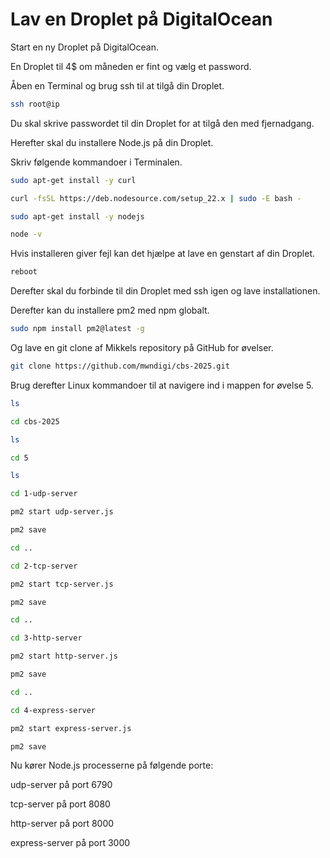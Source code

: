 # Lav en Droplet på DigitalOcean

Start en ny Droplet på DigitalOcean.

En Droplet til 4$ om måneden er fint og vælg et password.

Åben en Terminal og brug ssh til at tilgå din Droplet.

```bash 
ssh root@ip
```

Du skal skrive passwordet til din Droplet for at tilgå den med fjernadgang.

Herefter skal du installere Node.js på din Droplet.

Skriv følgende kommandoer i Terminalen.

```bash
sudo apt-get install -y curl

curl -fsSL https://deb.nodesource.com/setup_22.x | sudo -E bash -

sudo apt-get install -y nodejs

node -v
```

Hvis installeren giver fejl kan det hjælpe at lave en genstart af din Droplet.

```bash
reboot
```

Derefter skal du forbinde til din Droplet med ssh igen og lave installationen.

Derefter kan du installere pm2 med npm globalt.

```bash 
sudo npm install pm2@latest -g
```

Og lave en git clone af Mikkels repository på GitHub for øvelser.

```bash
git clone https://github.com/mwndigi/cbs-2025.git
```

Brug derefter Linux kommandoer til at navigere ind i mappen for øvelse 5.

```bash
ls 

cd cbs-2025

ls

cd 5

ls 

cd 1-udp-server

pm2 start udp-server.js

pm2 save

cd ..

cd 2-tcp-server

pm2 start tcp-server.js

pm2 save

cd ..

cd 3-http-server

pm2 start http-server.js

pm2 save

cd ..

cd 4-express-server

pm2 start express-server.js

pm2 save
```

Nu kører Node.js processerne på følgende porte:

udp-server på port 6790

tcp-server på port 8080

http-server på port 8000

express-server på port 3000